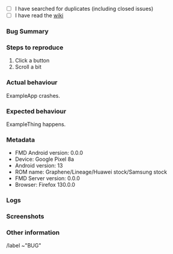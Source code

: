 - [ ] I have searched for duplicates (including closed issues)
- [ ] I have read the [wiki](https://gitlab.com/Nulide/findmydevice/-/wikis/home)

### Bug Summary

<!-- Summarise the bug -->

### Steps to reproduce

1. Click a button
2. Scroll a bit

### Actual behaviour

ExampleApp crashes.

### Expected behaviour

ExampleThing happens.

### Metadata

- FMD Android version: 0.0.0
- Device: Google Pixel 8a
- Android version: 13
- ROM name: Graphene/Lineage/Huawei stock/Samsung stock
- FMD Server version: 0.0.0
- Browser: Firefox 130.0.0

### Logs

<!-- Optionally provide a logcat or crash stacktrace
```
crash log
```
-->

### Screenshots

<!-- Optional -->

### Other information

<!-- Other things that you want to add -->

/label ~"BUG"
